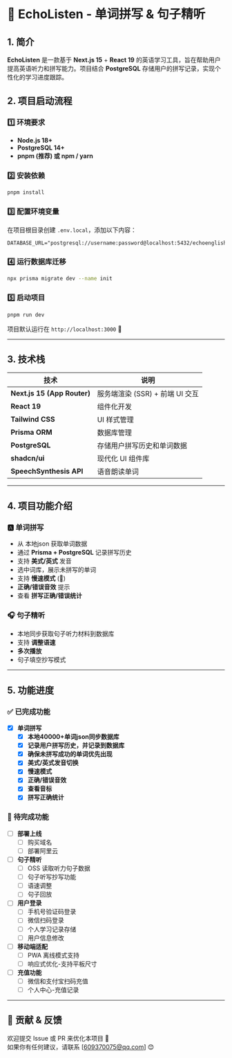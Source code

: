 # 📖 EchoListen - 单词拼写 & 句子精听

## 1. 简介  
**EchoListen** 是一款基于 **Next.js 15** + **React 19** 的英语学习工具，旨在帮助用户提高英语听力和拼写能力。项目结合 **PostgreSQL** 存储用户的拼写记录，实现个性化的学习进度跟踪。

## 2. 项目启动流程  

### **1️⃣ 环境要求**
- **Node.js 18+**
- **PostgreSQL 14+**
- **pnpm (推荐) 或 npm / yarn**

### **2️⃣ 安装依赖**
```bash
pnpm install
```

### **3️⃣ 配置环境变量**  
在项目根目录创建 `.env.local`，添加以下内容：

```env
DATABASE_URL="postgresql://username:password@localhost:5432/echoenglish"
```

### **4️⃣ 运行数据库迁移**
```bash
npx prisma migrate dev --name init
```

### **5️⃣ 启动项目**
```bash
pnpm run dev
```
项目默认运行在 `http://localhost:3000` 🚀

---

## 3. 技术栈  

| 技术 | 说明 |
|------|------|
| **Next.js 15 (App Router)** | 服务端渲染 (SSR) + 前端 UI 交互 |
| **React 19** | 组件化开发 |
| **Tailwind CSS** | UI 样式管理 |
| **Prisma ORM** | 数据库管理 |
| **PostgreSQL** | 存储用户拼写历史和单词数据 |
| **shadcn/ui** | 现代化 UI 组件库 |
| **SpeechSynthesis API** | 语音朗读单词 |

---

## 4. 项目功能介绍  

### 🅰️ **单词拼写**
- 从 本地json 获取单词数据
- 通过 **Prisma + PostgreSQL** 记录拼写历史
- 支持 **美式/英式** 发音
- 选中词库，展示未拼写的单词
- 支持 **慢速模式** (🐢)
- **正确/错误音效** 提示
- 查看 **拼写正确/错误统计**

### 🎧 **句子精听**
- 本地同步获取句子听力材料到数据库
- 支持 **调整语速**
- **多次播放**
- 句子填空抄写模式

---

## 5. 功能进度  

### ✅ **已完成功能**
- [x] **单词拼写**
  - [x] **本地40000+单词json同步数据库**
  - [x] **记录用户拼写历史，并记录到数据库**
  - [x] **确保未拼写成功的单词优先出现**
  - [x] **美式/英式发音切换**
  - [x] **慢速模式**
  - [x] **正确/错误音效**
  - [x] **查看音标**
  - [x] **拼写正确统计**

### 🚀 **待完成功能**
- [ ] **部署上线**
  - [ ] 购买域名
  - [ ] 部署阿里云
- [ ] **句子精听**
  - [ ] OSS 读取听力句子数据
  - [ ] 句子听写抄写功能
  - [ ] 语速调整
  - [ ] 句子回放
- [ ] **用户登录**
  - [ ] 手机号验证码登录
  - [ ] 微信扫码登录
  - [ ] 个人学习记录存储
  - [ ] 用户信息修改
- [ ] **移动端适配**
  - [ ] PWA 离线模式支持
  - [ ] 响应式优化-支持平板尺寸
- [ ] **充值功能**
  - [ ] 微信和支付宝扫码充值
  - [ ] 个人中心-充值记录

---

## 📢 贡献 & 反馈  
欢迎提交 Issue 或 PR 来优化本项目 🎉  
如果你有任何建议，请联系 [609370075@qq.com] 😊

